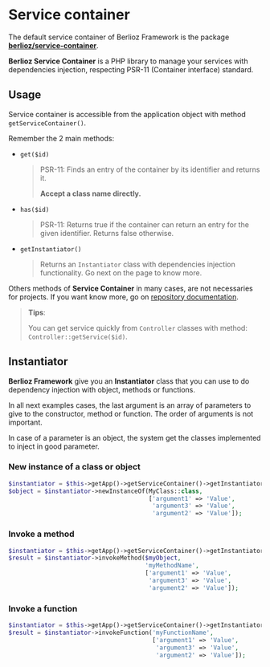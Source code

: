 <meta name="docparser-index" content="Basic uses; Service container" />
<meta name="docparser-index-order" content="2" />

# Service container

The default service container of Berlioz Framework is the package [**berlioz/service-container**](https://github.com/BerliozFramework/ServiceContainer).

**Berlioz Service Container** is a PHP library to manage your services with dependencies injection, respecting PSR-11 (Container interface) standard.

## Usage

Service container is accessible from the application object with method `getServiceContainer()`.

Remember the 2 main methods:

- `get($id)`

  > PSR-11: Finds an entry of the container by its identifier and returns it.
  >
  > **Accept a class name directly.**

- `has($id)`

  > PSR-11: Returns true if the container can return an entry for the given identifier.
  > Returns false otherwise.

- `getInstantiator()`

  > Returns an `Instantiator` class with dependencies injection functionality.
  > Go next on the page to know more.

Others methods of **Service Container** in many cases, are not necessaries for projects. If you want know more, go on [repository documentation](https://github.com/BerliozFramework/ServiceContainer).

> **Tips**:
>
> You can get service quickly from `Controller` classes with method: `Controller::getService($id)`.

## Instantiator

**Berlioz Framework** give you an **Instantiator** class that you can use to do dependency injection with object, methods or functions.

In all next examples cases, the last argument is an array of parameters to give to the constructor, method or function.
The order of arguments is not important.

In case of a parameter is an object, the system get the classes implemented to inject in good parameter.

### New instance of a class or object

```php
$instantiator = $this->getApp()->getServiceContainer()->getInstantiator();
$object = $instantiator->newInstanceOf(MyClass::class,
                                       ['argument1' => 'Value',
                                        'argument3' => 'Value',
                                        'argument2' => 'Value']);
```

### Invoke a method

```php
$instantiator = $this->getApp()->getServiceContainer()->getInstantiator();
$result = $instantiator->invokeMethod($myObject,
                                      'myMethodName',
                                      ['argument1' => 'Value',
                                       'argument3' => 'Value',
                                       'argument2' => 'Value']);
```

### Invoke a function

```php
$instantiator = $this->getApp()->getServiceContainer()->getInstantiator();
$result = $instantiator->invokeFunction('myFunctionName',
                                        ['argument1' => 'Value',
                                         'argument3' => 'Value',
                                         'argument2' => 'Value']);
```